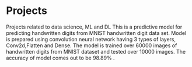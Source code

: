 # Projects
Projects related to data science, ML and DL
This is a predictive model for predicting handwritten digits from MNIST handwritten digit data set.
Model is prepared using convolution neural network having 3 types of layers, Conv2d,Flatten and Dense.
The model is trained over 60000 images of handwritten digits from MNIST dataset and tested over 10000 images.
The accuracy of model comes out to be 98.89% .
